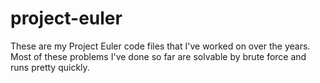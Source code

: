 # project-euler
These are my Project Euler code files that I've worked on over the years.
Most of these problems I've done so far are solvable by brute force and runs pretty quickly.
